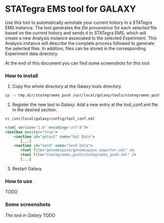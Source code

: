 # STATegra EMS tool for GALAXY

Use this tool to automatically annotate your current history in a STATegra EMS instance.
The tool generates the *file provenance* for each selected file based on the current history and sends it to STATegra EMS, which will create a new Analysis instance associated to the selected Experiment.
This Analysis instance will describe the complete process followed to generate the selected files.
In addition, files can be stored in the corresponding Experiment data directory.

At the end of this document you can find some screenshots for this tool.

### How to install
1. Copy the whole directory at the Galaxy tools directory
```bash
cp -r tmp_dir/stategraems_push /usr/local/galaxy/tools/stategraems_push
```

2. Register the new tool in Galaxy. Add a new entry at the tool_conf.xml file in the desired section.  
```bash
vi /usr/local/galaxy/config/tool_conf.xml
```  
```xml
<?xml version='1.0' encoding='utf-8'?>
<toolbox monitor="true">
    <section id="getext" name="Get Data">
       [...]
    <section id="send" name="Send Data">
       <tool file="genomespace/genomespace_exporter.xml" />
       <tool file="stategraems_push/stategraems_push.xml" />
       [...]
```

3. Restart Galaxy

### How to use
TODO

### Some screenshots
*The tool in Galaxy*
TODO
